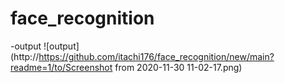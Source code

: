 # face_recognition
-output 
![output](http://https://github.com/itachi176/face_recognition/new/main?readme=1/to/Screenshot from 2020-11-30 11-02-17.png)
